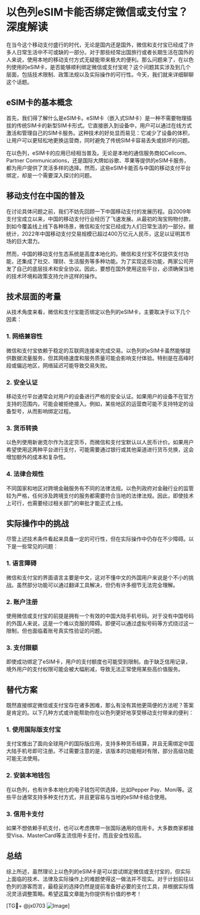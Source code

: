 # 以色列eSIM卡能否绑定微信或支付宝？深度解读

在当今这个移动支付盛行的时代，无论是国内还是国外，微信和支付宝已经成了许多人日常生活中不可或缺的一部分。对于那些经常出国旅行或者长期生活在国外的人来说，使用本地的移动支付方式无疑能带来极大的便利。那么问题来了，在以色列使用的eSIM卡，是否能够顺利绑定微信或支付宝呢？这个问题其实涉及到几个层面，包括技术限制、政策法规以及实际操作的可行性。今天，我们就来详细聊聊这个话题。

## eSIM卡的基本概念

首先，我们得了解什么是eSIM卡。eSIM卡（嵌入式SIM卡）是一种不需要物理插拔的传统SIM卡的新型SIM卡形式。它直接嵌入到设备中，用户可以通过在线方式激活和管理自己的SIM卡服务。这种技术的好处显而易见：它减少了设备的体积，让用户可以更轻松地更换运营商，同时避免了传统SIM卡容易丢失或损坏的问题。

在以色列，eSIM卡的应用已经相当普及。无论是本地的通信服务商如Cellcom、Partner Communications，还是国际大牌如谷歌、苹果等提供的eSIM卡服务，都为用户提供了灵活多样的选择。然而，这些eSIM卡能否与中国的移动支付平台绑定，却是一个需要深入探讨的问题。

## 移动支付在中国的普及

在讨论具体问题之前，我们不妨先回顾一下中国移动支付的发展历程。自2009年支付宝成立以来，中国的移动支付行业经历了飞速发展。从最初的淘宝购物付款，到如今覆盖线上线下各种场景，微信和支付宝已经成为人们日常生活的一部分。据统计，2022年中国移动支付交易规模已超过400万亿元人民币，这足以证明其市场的巨大潜力。

然而，中国的移动支付生态系统是高度本地化的。微信和支付宝不仅提供支付功能，还集成了社交、理财、生活服务等多种功能。为了实现这些功能，两家公司开发了自己的底层技术和安全协议。因此，要想在国外使用这些平台，必须确保当地的技术环境和政策支持允许这样的操作。

## 技术层面的考量

从技术角度来看，微信和支付宝能否绑定以色列的eSIM卡，主要取决于以下几个因素：

### 1. **网络兼容性**
   微信和支付宝依赖于稳定的互联网连接来完成交易。以色列的eSIM卡虽然能够提供数据流量服务，但其网络速度和服务质量可能会影响支付体验。特别是在高峰时段或偏远地区，网络延迟可能导致交易失败。

### 2. **安全认证**
   移动支付平台通常会对用户的设备进行严格的安全认证。如果用户的设备不在官方支持的范围内，可能会被拒绝接入。例如，某些地区的运营商可能不支持特定的设备型号，从而影响绑定过程。

### 3. **货币转换**
   以色列使用新谢克尔作为法定货币，而微信和支付宝默认以人民币计价。如果用户希望使用这两种平台进行支付，可能需要通过银行或其他渠道进行货币兑换，这会增加额外的成本和复杂性。

### 4. **法律合规性**
   不同国家和地区对跨境金融服务有不同的法律法规。以色列政府对金融行业的监管较为严格，任何涉及跨境支付的服务都需要符合当地的法律法规。因此，即使技术上可行，也需要经过相关部门的审批才能正式上线。

## 实际操作中的挑战

尽管上述技术条件看起来具备一定的可行性，但在实际操作中仍存在不少障碍。以下是一些常见的问题：

### 1. **语言障碍**
   微信和支付宝的界面语言主要是中文，这对不懂中文的外国用户来说是个不小的挑战。虽然部分功能可以通过翻译工具解决，但仍有许多细节无法完全理解。

### 2. **账户注册**
   使用微信或支付宝的前提是拥有一个有效的中国大陆手机号码。对于没有中国号码的外国人来说，这是一个难以克服的障碍。即便可以通过虚拟号码等方式绕过这一限制，但也面临着账号真实性验证的问题。

### 3. **支付限额**
   即使成功绑定了eSIM卡，用户的支付额度也可能受到限制。由于缺乏信用记录，境外用户的支付权限可能会被大幅削减，导致无法正常使用某些高价值服务。

## 替代方案

既然直接绑定微信或支付宝存在诸多困难，那么有没有其他更简便的方法呢？答案是肯定的。以下几种方式或许能帮助你在以色列更好地享受移动支付带来的便利：

### 1. **使用国际版支付宝**
   支付宝推出了面向全球用户的国际版应用，支持多种货币结算，并且无需绑定中国大陆手机号即可注册。不过需要注意的是，该版本的功能相对有限，部分高级功能可能无法使用。

### 2. **安装本地钱包**
   在以色列，也有许多本地化的电子钱包可供选择，比如Pepper Pay、Moni等。这些平台通常支持多种支付方式，并且更容易与当地的eSIM卡结合使用。

### 3. **信用卡支付**
   如果不想依赖手机支付，也可以考虑携带一张国际通用的信用卡。大多数商家都接受Visa、MasterCard等主流信用卡支付，而且安全性较高。

## 总结

综上所述，虽然理论上以色列的eSIM卡是可以尝试绑定微信或支付宝的，但实际上面临的技术、法律及实际操作上的难题使得这一做法并不现实。对于计划前往以色列的游客而言，最稳妥的选择仍然是提前准备好必要的支付工具，并根据实际情况灵活调整策略。希望这篇文章能为你提供有价值的参考！

[TG💪+ @jx0703 ![Image](https://github.com/user-attachments/assets/dbca1d08-cadb-493c-b0ec-ad6f7a83f270)]
